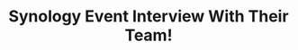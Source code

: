 ---
title: "Synology Event Interview With Their Team!"
description: "Synology just held their event in Taiwan for 2024 releasing E2EE security cameras without a required subscription, Active Protect for enterprise customers, AI features, and more! Thanks to Synology for flying us out, and thanks you all for watching—leave thoughts below!"
datePublished: 2024-09-07
dateUpdated: 2024-09-07
linkYouTube: "https://www.youtube.com/watch?v=sLa8SS0wMSs"
linkForum: "https://discuss.techlore.tech/t/synology-event-interview-with-their-team/9523"
linkPeerTube: "https://neat.tube/w/moqZHT2QWcVjPUm5eWfS53"
tags: ["Interview"]
---